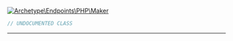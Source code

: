 <a href='https://github.com/ajthinking/archetype/blob/master/src/Endpoints/PHP/Maker.php'>![Archetype\Endpoints\PHP\Maker](https://img.shields.io/badge/-Archetype\Endpoints\PHP\Maker-blue)
```php
// UNDOCUMENTED CLASS
```
<hr>